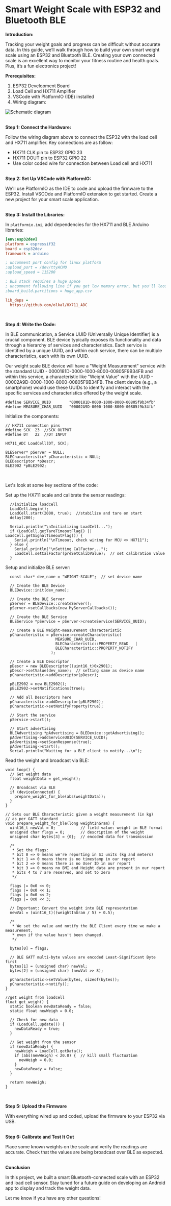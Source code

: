 # Smart Weight Scale with ESP32 and Bluetooth BLE

**Introduction:**

Tracking your weight goals and progress can be difficult without accurate data. In this guide, we’ll walk through how to build your own smart weight scale using an ESP32 and Bluetooth BLE. Creating your own connected scale is an excellent way to monitor your fitness routine and health goals. Plus, it’s a fun electronics project!

**Prerequisites:**

1. ESP32 Development Board
2. Load Cell and HX711 Amplifier
3. VSCode with PlatformIO (IDE) installed
4. Wiring diagram:

![Schematic diagram](connection_diagram.png)
<br><br>

**Step 1: Connect the Hardware:**

Follow the wiring diagram above to connect the ESP32 with the load cell and HX711 amplifier. Key connections are as follow:

- HX711 CLK pin to ESP32 GPIO 23
- HX711 DOUT pin to ESP32 GPIO 22
- Use color coded wire for connection between Load cell and HX711
<br><br>

**Step 2: Set Up VSCode with PlatformIO:**

We'll use PlatformIO as the IDE to code and upload the firmware to the ESP32. Install VSCOde and PlatformIO extension to get started. Create a new project for your smart scale application.
<br><br>

**Step 3: Install the Libraries:**

In `platformio.ini`, add dependencies for the HX711 and BLE Arduino libraries:

```ini
[env:esp32dev]
platform = espressif32
board = esp32dev
framework = arduino

; uncomment port config for linux platform
;upload_port = /dev/ttyACM0
;upload_speed = 115200

; BLE stack requires a huge space
; uncomment following line if you get low memory error, but you'll loose OTA capability
;board_build.partitions = huge_app.csv

lib_deps = 
  https://github.com/olkal/HX711_ADC
```
<br>

**Step 4: Write the Code:**

In BLE communication, a Service UUID (Universally Unique Identifier) is a crucial component. BLE device typically exposes its functionality and data through a hierarchy of services and characteristics. Each service is identified by a unique UUID, and within each service, there can be multiple characteristics, each with its own UUID. 

Our weight scale BLE device will have a "Weight Measurement" service with the standard UUID - 0000181D-0000-1000-8000-00805F9B34FB and within this service, a characteristic like "Weight Value" with the UUID - 00002A9D-0000-1000-8000-00805F9B34FB. The client device (e.g., a smartphone) would use these UUIDs to identify and interact with the specific services and characteristics offered by the weight scale.

```arduino
#define SERVICE_UUID        "0000181D-0000-1000-8000-00805f9b34fb"
#define MEASURE_CHAR_UUID   "00002A9D-0000-1000-8000-00805f9b34fb"
```

Initialize the components:

```arduino
// HX711 connection pins
#define SCK  23  //SCK OUTPUT
#define DT   22  //DT INPUT

HX711_ADC LoadCell(DT, SCK);

BLEServer* pServer = NULL;
BLECharacteristic* pCharacteristic = NULL;
BLEDescriptor *pDescr;
BLE2902 *pBLE2902;
```
<br>


Let's look at some key sections of the code:

Set up the HX711 scale and calibrate the sensor readings:

```arduino
  //initialize loadcell
  LoadCell.begin();
  LoadCell.start(2000, true);  //stabilize and tare on start
  delay(200);

  Serial.println("\nInitializing LoadCell...");
  if (LoadCell.getTareTimeoutFlag() || LoadCell.getSignalTimeoutFlag()) {
    Serial.println("\nTimeout, check wiring for MCU <> HX711");
  } else {
    Serial.println("\nSetting CalFactor...");
    LoadCell.setCalFactor(preSetCalibValue);  // set calibration value
  }
```

Setup and initialize BLE server:

```arduino
  const char* dev_name = "WEIGHT-SCALE";  // set device name

  // Create the BLE Device
  BLEDevice::init(dev_name);

  // Create the BLE Server
  pServer = BLEDevice::createServer();
  pServer->setCallbacks(new MyServerCallbacks());

  // Create the BLE Service
  BLEService *pService = pServer->createService(SERVICE_UUID);

  // Create a BLE Weight-measurement Characteristic
  pCharacteristic = pService->createCharacteristic(
                      MEASURE_CHAR_UUID,
                      BLECharacteristic::PROPERTY_READ   |
                      BLECharacteristic::PROPERTY_NOTIFY
                    );                   

  // Create a BLE Descriptor
  pDescr = new BLEDescriptor((uint16_t)0x2901);
  pDescr->setValue(dev_name);  // setting same as device name
  pCharacteristic->addDescriptor(pDescr);
  
  pBLE2902 = new BLE2902();
  pBLE2902->setNotifications(true);
  
  // Add all Descriptors here
  pCharacteristic->addDescriptor(pBLE2902);
  pCharacteristic->setNotifyProperty(true);

  // Start the service
  pService->start();

  // Start advertising
  BLEAdvertising *pAdvertising = BLEDevice::getAdvertising();
  pAdvertising->addServiceUUID(SERVICE_UUID);
  pAdvertising->setScanResponse(true);
  pAdvertising->start();
  Serial.println("Waiting for a BLE client to notify...\n");
```

Read the weight and broadcast via BLE:

```arduino
void loop() {
  // Get weight data
  float weightData = get_weigh();

  // Broadcast via BLE
  if (deviceConnected) {  
    prepare_weight_for_ble(abs(weightData));
  }
}

// Sets our BLE Characteristic given a weight measurement (in kg)
// as per GATT standard
void prepare_weight_for_ble(long weightInGram) {
  uint16_t newVal = 0;           // field value: weight in BLE format
  unsigned char flags = 0;       // description of the weight
  unsigned char bytes[3] = {0};  // encoded data for transmission
  
  /*
   * Set the flags:
   * bit 0 => 0 means we're reporting in SI units (kg and meters)
   * bit 1 => 0 means there is no timestamp in our report
   * bit 2 => 0 means there is no User ID in our report
   * bit 3 => 0 means no BMI and Height data are present in our report
   * bits 4 to 7 are reserved, and set to zero
   */

  flags |= 0x0 << 0;
  flags |= 0x0 << 1;
  flags |= 0x0 << 2;
  flags |= 0x0 << 3;
  
  // Important: Convert the weight into BLE representation
  newVal = (uint16_t)((weightInGram / 5) + 0.5);

  /*
   * We set the value and notify the BLE Client every time we make a measurement, 
   * even if the value hasn't been changed.
   */

  bytes[0] = flags;

  // BLE GATT multi-byte values are encoded Least-Significant Byte first
  bytes[1] = (unsigned char) newVal;
  bytes[2] = (unsigned char) (newVal >> 8);

  pCharacteristic->setValue(bytes, sizeof(bytes));
  pCharacteristic->notify();
}

//get weight from loadcell
float get_weigh() {
  static boolean newDataReady = false;
  static float newWeigh = 0.0;

  // Check for new data
  if (LoadCell.update()) {
    newDataReady = true;
  }

  // Get weight from the sensor
  if (newDataReady) {
    newWeigh = LoadCell.getData();
    if (abs(newWeigh) < 20.0) {  // kill small fluctuation
      newWeigh = 0.0;
    }
    newDataReady = false;
  }

  return newWeigh;
}

```
<br>

**Step 5: Upload the Firmware**

With everything wired up and coded, upload the firmware to your ESP32 via USB.
<br><br>

**Step 6: Calibrate and Test It Out**

Place some known weights on the scale and verify the readings are accurate. Check that the values are being broadcast over BLE as expected.
<br><br>

**Conclusion**

In this project, we built a smart Bluetooth-connected scale with an ESP32 and load cell sensor. Stay tuned for a future guide on developing an Android app to display and track the weight data. 

Let me know if you have any other questions!

